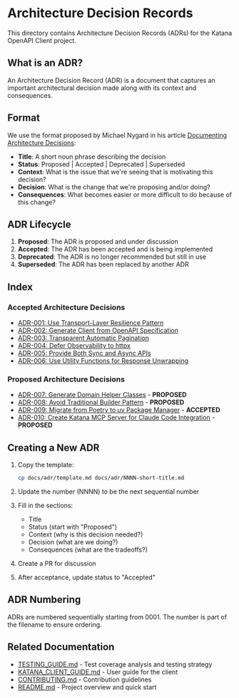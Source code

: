 # Architecture Decision Records

This directory contains Architecture Decision Records (ADRs) for the Katana OpenAPI
Client project.

## What is an ADR?

An Architecture Decision Record (ADR) is a document that captures an important
architectural decision made along with its context and consequences.

## Format

We use the format proposed by Michael Nygard in his article
[Documenting Architecture Decisions](https://cognitect.com/blog/2011/11/15/documenting-architecture-decisions):

- **Title**: A short noun phrase describing the decision
- **Status**: Proposed | Accepted | Deprecated | Superseded
- **Context**: What is the issue that we're seeing that is motivating this decision?
- **Decision**: What is the change that we're proposing and/or doing?
- **Consequences**: What becomes easier or more difficult to do because of this change?

## ADR Lifecycle

1. **Proposed**: The ADR is proposed and under discussion
1. **Accepted**: The ADR has been accepted and is being implemented
1. **Deprecated**: The ADR is no longer recommended but still in use
1. **Superseded**: The ADR has been replaced by another ADR

## Index

### Accepted Architecture Decisions

- [ADR-001: Use Transport-Layer Resilience Pattern](0001-transport-layer-resilience.md)
- [ADR-002: Generate Client from OpenAPI Specification](0002-openapi-code-generation.md)
- [ADR-003: Transparent Automatic Pagination](0003-transparent-pagination.md)
- [ADR-004: Defer Observability to httpx](0004-defer-observability-to-httpx.md)
- [ADR-005: Provide Both Sync and Async APIs](0005-sync-async-apis.md)
- [ADR-006: Use Utility Functions for Response Unwrapping](0006-response-unwrapping-utilities.md)

### Proposed Architecture Decisions

- [ADR-007: Generate Domain Helper Classes](0007-domain-helper-classes.md) -
  **PROPOSED**
- [ADR-008: Avoid Traditional Builder Pattern](0008-avoid-builder-pattern.md) -
  **PROPOSED**
- [ADR-009: Migrate from Poetry to uv Package Manager](0009-migrate-from-poetry-to-uv.md)
  \- **ACCEPTED**
- [ADR-010: Create Katana MCP Server for Claude Code Integration](0010-katana-mcp-server.md)
  \- **PROPOSED**

## Creating a New ADR

1. Copy the template:

   ```bash
   cp docs/adr/template.md docs/adr/NNNN-short-title.md
   ```

1. Update the number (NNNN) to be the next sequential number

1. Fill in the sections:

   - Title
   - Status (start with "Proposed")
   - Context (why is this decision needed?)
   - Decision (what are we doing?)
   - Consequences (what are the tradeoffs?)

1. Create a PR for discussion

1. After acceptance, update status to "Accepted"

## ADR Numbering

ADRs are numbered sequentially starting from 0001. The number is part of the filename to
ensure ordering.

## Related Documentation

- [TESTING_GUIDE.md](../TESTING_GUIDE.md) - Test coverage analysis and testing strategy
- [KATANA_CLIENT_GUIDE.md](../KATANA_CLIENT_GUIDE.md) - User guide for the client
- [CONTRIBUTING.md](../CONTRIBUTING.md) - Contribution guidelines
- [README.md](../../README.md) - Project overview and quick start

